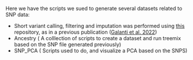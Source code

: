 Here we  have the scripts we sued to generate several datasets related to SNP data:
- Short variant calling, filtering and imputation was performed using [this](https://github.com/Dario-Galanti/BinAC_varcalling) repository, as in a previous publication ([Galanti et al. 2022](https://journals.plos.org/plosgenetics/article?id=10.1371/journal.pgen.1010452))
- Ancestry ( A colllection of scripts to create a dataset and run treemix based on the SNP file generated previously)
- SNP_PCA ( Scripts used to do, and visualize a PCA based on the SNPS)

